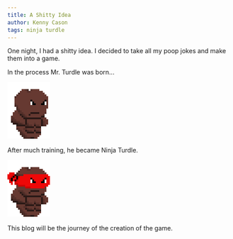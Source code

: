 ```yaml
---
title: A Shitty Idea
author: Kenny Cason
tags: ninja turdle
---
```


One night, I had a shitty idea. I decided to take all my poop jokes and make them into a game.

In the process Mr. Turdle was born...

<img src="/assets/images/ninja_plain_large.png"/>

After much training, he became Ninja Turdle.

<img src="/assets/images/ninja_large.png"/>

This blog will be the journey of the creation of the game.

